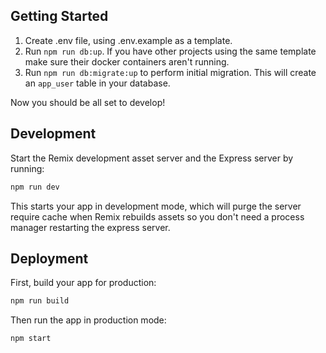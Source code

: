## Getting Started

1. Create .env file, using .env.example as a template.
2. Run `npm run db:up`. If you have other projects using the same template make sure their docker containers aren't running.
3. Run `npm run db:migrate:up` to perform initial migration. This will create an `app_user` table in your database.

Now you should be all set to develop!

## Development

Start the Remix development asset server and the Express server by running:

```sh
npm run dev
```

This starts your app in development mode, which will purge the server require cache when Remix rebuilds assets so you don't need a process manager restarting the express server.

## Deployment

First, build your app for production:

```sh
npm run build
```

Then run the app in production mode:

```sh
npm start
```

